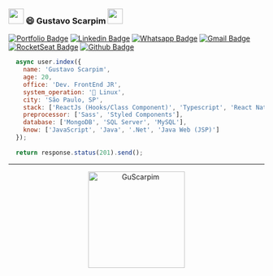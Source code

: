 ### <img src="https://media.giphy.com/media/hvRJCLFzcasrR4ia7z/giphy.gif" width="30px"> 😄 Gustavo Scarpim <img src="https://github.com/TheDudeThatCode/TheDudeThatCode/blob/master/Assets/Mario_Hello_Big.gif" width="30px"> 


[![Portfolio Badge](https://img.shields.io/badge/-Portfolio-6633cc?style=flat-square&logo=Elixir&logoColor=white&color=black&link=https://gustavoscarpim.com)](https://gustavoscarpim.com)
[![Linkedin Badge](https://img.shields.io/badge/-Linkedin-6633cc?style=flat-square&logo=Linkedin&logoColor=white&color=black&link=https://www.linkedin.com/in/GustavoScarpim/)](https://www.linkedin.com/in/GustavoScarpim/)
[![Whatsapp Badge](https://img.shields.io/badge/-WhatsApp-6633cc?style=flat-square&logo=Whatsapp&logoColor=white&color=black&link=https://whats.link/eduardojose)](https://api.whatsapp.com/send?phone=5511960625389&text=Ol%C3%A1%2C%20Gustavo!)
[![Gmail Badge](https://img.shields.io/badge/-Gmail-c14438?style=flat-square&logo=Gmail&logoColor=white&color=black&link=mailto:gustavoscarpim@gmail.com)](mailto:gustavoscarpim@gmail.com)
[![RocketSeat Badge](https://img.shields.io/badge/-RocketSeat-6633cc?style=flat-square&logo=Polymer-Project&logoColor=white&color=black&link=https://app.rocketseat.com.br/me/gustavoscarpim)](https://app.rocketseat.com.br/me/gustavoscarpim)
[![Github Badge](https://img.shields.io/badge/-GuScarpim-000?style=flat-square&logo=Github&logoColor=white&link=https://github.com/GuScarpim)](https://github.com/GuScarpim)

```javascript
  async user.index({
    name: 'Gustavo Scarpim',
    age: 20,
    office: 'Dev. FrontEnd JR',
    system_operation: '🐧 Linux',
    city: 'São Paulo, SP',
    stack: ['ReactJs (Hooks/Class Component)', 'Typescript', 'React Native', 'VueJs', 'Node', 'NextJs (SSR)'],
    preprocessor: ['Sass', 'Styled Components'],
    database: ['MongoDB', 'SQL Server', 'MySQL'],
    know: ['JavaScript', 'Java', '.Net', 'Java Web (JSP)']
  });
  
  return response.status(201).send();
```

<hr>
<dl align="center">
  <img align="" height="190px" alt="GuScarpim" src="https://github-readme-stats.codestackr.vercel.app/api?username=guscarpim&show_icons=true&hide_border=true&theme=dark" />
</dl>




